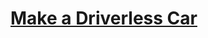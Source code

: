 # [Make a Driverless Car](https://education.lego.com/en-us/lessons/ev3-real-world-vehicles/make-a-driverless-car)
